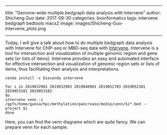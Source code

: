 
---
title: "Genome-wide multiple bedgraph data analysis with Intervene"
author: Shicheng Guo
date: 2017-09-30
categories: bioinformatics
tags: intervene bedgraph bedtools macs2
image: images/Shicheng-Guo-Intervene_plots.png

---

Today, I will give a talk about how to do multiple bedgraph data analysis with Intervene for ChIP-seq or MBD-seq data with [Intervene](https://intervene.readthedocs.io/en/latest/introduction.html). Intervene is a tool for intersection and visualization of multiple genomic region and gene sets (or lists of items). Intervene provides an easy and automated interface for effective intersection and visualization of genomic region sets or lists of items, thus facilitating their analysis and interpretations.

```
conda install -c bioconda intervene

for i in 2019032901 2019032903 2019040901 2019051703 2019052301 2019053101 2019053102
do
intervene venn -i /gpfs/home/guosa/hpc/methylation/pancrease/medip/venn/$i*.bed --project $i
done
```
Here, you can find the venn diagrams which are quite fancy. We can prepare venn for each sample. 
